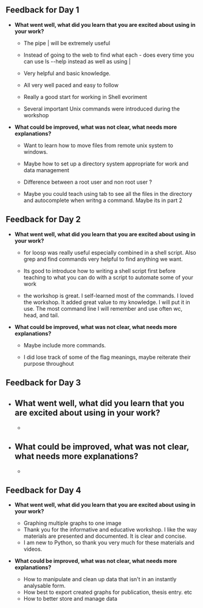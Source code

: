 ## Feedback for Day 1

- **What went well, what did you learn that you are excited about using in your work?**

   - The pipe | will be extremely useful

   - Instead of going to the web to find what each - does every time you can use ls --help instead as well as using |

   - Very helpful and basic knowledge.

   - All very well paced and easy to follow

   - Really a good start for working in Shell evoriment

   - Several important Unix commands were introduced during the workshop 

- **What could be improved, what was not clear, what needs more explanations?**

   - Want to learn how to move files from remote unix system to windows.

   - Maybe how to set up a directory system appropriate for work and data management

   - Difference between a root user and non root user ?

   - Maybe you could teach using tab to see all the files in the directory and autocomplete when writng a command. Maybe its in part 2

## Feedback for Day 2

- **What went well, what did you learn that you are excited about using in your work?**

  - for loosp was really useful especially combined in a shell script. Also grep and find commands very helpful to find anything we want.

  - Its good to introduce how to writing a shell script first before teaching to what you can do with a script to automate some of your work

  - the workshop is great. I self-learned most of the commands. I loved the workshop. It added great value to my knowledge. I will put it in use. The most command line I will remember and use often wc, head, and tail.

- **What could be improved, what was not clear, what needs more explanations?**

   - Maybe include more commands.

   - I did lose track of some of the flag meanings, maybe reiterate their purpose throughout

## Feedback for Day 3
- **What went well, what did you learn that you are excited about using in your work?**
    -
    -



- **What could be improved, what was not clear, what needs more explanations?**
    -
    -

## Feedback for Day 4
- **What went well, what did you learn that you are excited about using in your work?**

    - Graphing multiple graphs to one image
    - Thank you for the informative and educative workshop. I like the way materials are presented and documented. It is clear and concise.
    - I am new to Python, so thank you very much for these materials and videos.

- **What could be improved, what was not clear, what needs more explanations?**

    - How to manipulate and clean up data that isn't in an instantly analysable form.
    - How best to export created graphs for publication, thesis entry. etc
    - How to better store and manage data



